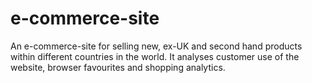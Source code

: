 # e-commerce-site
An e-commerce-site for selling new, ex-UK and second hand products within different countries in the world.
It analyses customer use of the website, browser favourites and shopping analytics.
